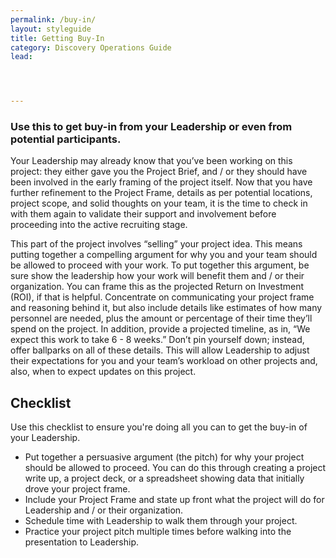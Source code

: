 ```yaml
---
permalink: /buy-in/
layout: styleguide
title: Getting Buy-In
category: Discovery Operations Guide
lead:




---
```


### Use this to get buy-in from your Leadership or even from potential participants.

Your Leadership may already know that you’ve been working on this project: they either gave you the Project Brief, and / or they should have been involved in the early framing of the project itself. Now that you have further refinement to the Project Frame, details as per potential locations, project scope, and solid thoughts on your team, it is the time to check in with them again to validate their support and involvement before proceeding into the active recruiting stage.

This part of the project involves “selling” your project idea. This means putting together a  compelling argument for why you and your team should be allowed to proceed with your work. To put together this argument, be sure show the leadership how your work will benefit them and / or their organization. You can frame this as the projected Return on Investment (ROI), if that is helpful. Concentrate on communicating your project frame and reasoning behind it, but also include details like estimates of how many personnel are needed, plus the amount or percentage of their time they’ll spend on the project. In addition, provide a projected timeline, as in, “We expect this work to take 6 - 8 weeks.” Don’t pin yourself down; instead, offer ballparks on all of these details. This will allow Leadership to adjust their expectations for you and your team’s workload on other projects and, also, when to expect updates on this project.

## Checklist

Use this checklist to ensure you're doing all you can to get the buy-in of your Leadership.

- Put together a persuasive argument (the pitch) for why your project should be allowed to proceed. You can do this through creating a project write up, a project deck, or a spreadsheet showing data that initially drove your project frame.
- Include your Project Frame and state up front what the project will do for Leadership and / or their organization.
- Schedule time with Leadership to walk them through your project.
- Practice your project pitch multiple times before walking into the presentation to Leadership.
